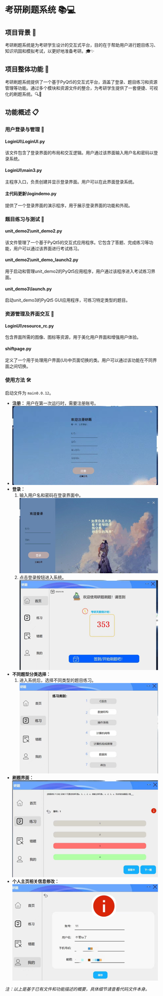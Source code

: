 # 考研刷题系统 📚💻

## 项目背景 🌟

考研刷题系统是为考研学生设计的交互式平台，目的在于帮助用户进行题目练习、知识巩固和模拟考试，以更好地准备考研。🎓✨

## 项目整体功能 🚀

考研刷题系统提供了一个基于PyQt5的交互式平台，涵盖了登录、题目练习和资源管理等功能。通过多个模块和资源文件的整合，为考研学生提供了一套便捷、可视化的刷题系统。🔍📝

## 功能概述 📋

### 用户登录与管理 🔐

#### LoginUI\LoginUI.py

该文件包含了登录界面的布局和交互逻辑。用户通过该界面输入用户名和密码以登录系统。

#### LoginUI\main3.py

主程序入口，负责创建并显示登录界面。用户可以在此界面登录系统。

#### 主代码更新\logindemo.py

提供了一个登录界面的演示程序，用于展示登录界面的功能和外观。

### 题目练习与测试 📝

#### unit_demo2\unit_demo2.py

该文件管理了一个基于PyQt5的交互式应用程序。它包含了答题、完成练习等功能，用户可以通过该界面进行考试练习。

#### unit_demo2\unit_demo_launch2.py

用于启动和管理unit_demo2的PyQt5应用程序，用户通过该程序进入考试练习界面。

#### unit_demo3\launch.py

启动unit_demo3的PyQt5 GUI应用程序，可练习特定类型的题目。

### 资源管理及界面交互 🎨

#### LoginUI\resource_rc.py

包含界面所需的图像、图标等资源，用于美化用户界面和增强用户体验。

#### shiftpage.py

定义了一个用于处理用户界面(UI)中页面切换的类。用户可以通过该功能在不同界面之间切换。

### 使用方法 🛠️
启动文件为 `main0.0.12`。
- **注册：** 
  用户在第一次运行时，需要注册账号。
- ![img.png](img.png)
- **登录：** 
  1. 输入用户名和密码在登录界面中。
![img_1.png](img_1.png)
  2. 点击登录按钮进入系统。
![img_2.png](img_2.png)
- **不同题型分类选择：** 
  1. 进入系统后，选择不同类型的题目练习。
![img_3.png](img_3.png)
- **刷题界面：** 
![img_4.png](img_4.png)
- **个人主页相关信息修改：** 
![img_5.png](img_5.png)

_注：以上是基于已有文件和功能描述的概要，具体细节请查看代码文件本身。_
